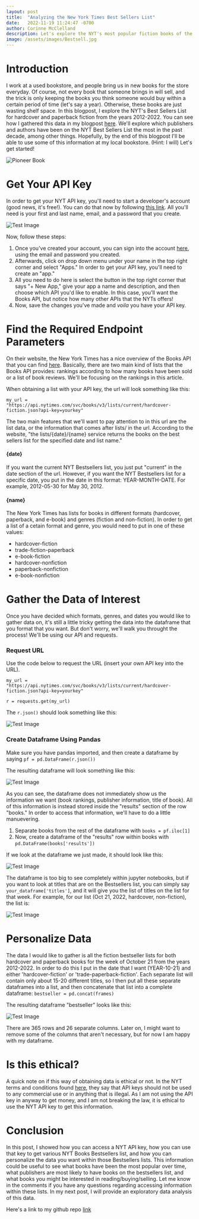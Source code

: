 ```yaml
---
layout: post
title:  "Analyzing the New York Times Best Sellers List"
date:   2022-11-19 11:24:47 -0700
author: Corinne McClelland
description: Let's explore the NYT's most popular fiction books of the past decade together!
image: /assets/images/Bestsell.jpg
---
```


# Introduction
I work at a used bookstore, and people bring us in new books for the store everyday. Of course, not every book that someone brings in will sell, and the trick is only keeping the books you think someone would buy within a certain period of time (let's say a year). Otherwise, these books are just wasting shelf space. In this blogpost, I explore the NYT's Best Sellers List for hardcover and paperback fiction from the years 2012-2022. You can see how I gathered this data in my blogpost [here](https://mcorinne.github.io/stat386-projects/2022/10/21/bestseller.html). We'll explore which publishers and authors have been on the NYT Best Sellers List the most in the past decade, among other things. Hopefully, by the end of this blogpost I'll be able to use some of this information at my local bookstore. (Hint: I will) Let's get started!

![Pioneer Book](https://raw.githubusercontent.com/mcorinne/stat386-projects/main/assets/images/pioneerbook.jpeg)

# Get Your API Key
In order to get your NYT API key, you'll need to start a developer's account (good news, it's free!). You can do that now by following [this link](https://developer.nytimes.com/accounts/create). All you'll need is your first and last name, email, and a password that you create.

![Test Image](https://raw.githubusercontent.com/mcorinne/stat386-projects/main/assets/images/Developer.png)

Now, follow these steps:
1. Once you've created your account, you can sign into the account [here](https://developer.nytimes.com/accounts/login), using the email and password you created. 
2. Afterwards, click on drop down menu under your name in the top right corner and select "Apps." In order to get your API key, you'll need to create an "app." 
3. All you need to do here is select the button in the top right corner that says "+ New App," give your app a name and description, and then choose which API you'd like to enable. In this case, you'll want the Books API, but notice how many other APIs that the NYTs offers! 
4. Now, save the changes you've made and *voila* you have your API key.

# Find the Required Endpoint Parameters
On their website, the New York Times has a nice overview of the Books API that you can find [here](https://developer.nytimes.com/docs/books-product/1/overview). Basically, there are two main kind of lists that the Books API provides: rankings according to how many books have been sold or a list of book reviews. We'll be focusing on the rankings in this article. 

When obtaining a list with your API key, the url will look something like this:

`my_url = "https://api.nytimes.com/svc/books/v3/lists/current/hardcover-fiction.json?api-key=yourkey"`

The two main features that we'll want to pay attention to in this url are the list data, or the information that comes after lists/ in the url. According to the website, "the lists/{date}/{name} service returns the books on the best sellers list for the specified date and list name." 

#### {date}
If you want the current NYT Bestsellers list, you just put "current" in the date section of the url. However, if you want the NYT Bestsellers list for a specific date, you put in the date in this format: YEAR-MONTH-DATE. For example, 2012-05-30 for May 30, 2012. 

#### {name}
The New York Times has lists for books in different formats (hardcover, paperback, and e-book) and genres (fiction and non-fiction). In order to get a list of a cetain format and genre, you would need to put in one of these values: 
* hardcover-fiction
* trade-fiction-paperback 
* e-book-fiction 
* hardcover-nonfiction 
* paperback-nonfiction 
* e-book-nonfiction  

# Gather the Data of Interest
Once you have decided which formats, genres, and dates you would like to gather data on, it's still a little tricky getting the data into the dataframe that you format that you want. But don't worry, we'll walk you throught the process! We'll be using our API and requests.

### Request URL
Use the code below to request the URL (insert your own API key into the URL).

`my_url = "https://api.nytimes.com/svc/books/v3/lists/current/hardcover-fiction.json?api-key=yourkey"`

`r = requests.get(my_url)`

The `r.json()` should look something like this:

![Test Image](https://raw.githubusercontent.com/mcorinne/stat386-projects/main/assets/images/json.png)

### Create Dataframe Using Pandas
Make sure you have pandas imported, and then create a dataframe by saying `pf = pd.DataFrame(r.json())`

The resulting dataframe will look something like this:

![Test Image](https://raw.githubusercontent.com/mcorinne/stat386-projects/main/assets/images/ogpd.png)

As you can see, the dataframe does not immediately show us the information we want (book rankings, publisher information, title of book). All of this information is instead stored inside the "results" section of the row "books." In order to access that information, we'll have to do a little manuevering.

1. Separate books from the rest of the dataframe with `books = pf.iloc[1]`
2. Now, create a dataframe of the "results" row within books with `pd.DataFrame(books['results'])`

If we look at the dataframe we just made, it should look like this:

![Test Image](https://raw.githubusercontent.com/mcorinne/stat386-projects/main/assets/images/example_data.png)

The dataframe is too big to see completely within jupyter notebooks, but if you want to look at titles that are on the Bestsellers list, you can simply say `your_dataframe['titles']`, and it will give you the list of titles on the list for that week. For example, for our list (Oct 21, 2022, hardcover, non-fiction), the list is:

![Test Image](https://raw.githubusercontent.com/mcorinne/stat386-projects/main/assets/images/titles.png)

# Personalize Data
The data I would like to gather is all the fiction bestseller lists for both hardcover and paperback books for the week of October 21 from the years 2012-2022. In order to do this I put in the date that I want (YEAR-10-21) and either 'hardcover-fiction' or 'trade-paperback-fiction'. Each separate list will contain only about 15-20 different titles, so I then put all these separate dataframes into a list, and then concatenate that list into a complete dataframe: `bestseller = pd.concat(frames)`

The resulting dataframe "bestseller" looks like this:

![Test Image](https://raw.githubusercontent.com/mcorinne/stat386-projects/main/assets/images/bestsellers.png)

There are 365 rows and 26 separate columns. Later on, I might want to remove some of the columns that aren't necessary, but for now I am happy with my dataframe. 

# Is this ethical?
A quick note on if this way of obtaining data is ethical or not. In the NYT terms and conditions found [here](https://developer.nytimes.com/terms), they say that API keys should not be used to any commercial use or in anything that is illegal. As I am not using the API key in anyway to get money, and I am not breaking the law, it is ethical to use the NYT API key to get this information.

# Conclusion
In this post, I showed how you can access a NYT API key, how you can use that key to get various NYT Books Bestsellers list, and how you can personalize the data you want within those Bestsellers lists. This information could be useful to see what books have been the most popular over time, what publishers are most likely to have books on the bestsellers list, and what books you might be interested in reading/buying/selling. Let me know in the comments if you have any questions regarding accessing information within these lists. In my next post, I will provide an exploratory data analysis of this data.

Here's a link to my github repo [link](https://github.com/mcorinne/NYTBestsellers.git)
